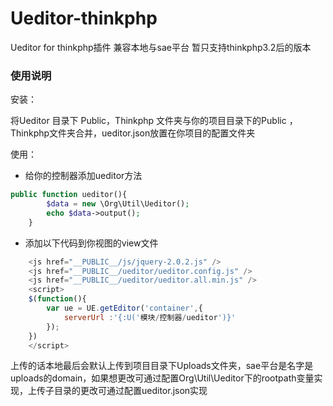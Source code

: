 Ueditor-thinkphp
================

Ueditor for thinkphp插件
兼容本地与sae平台
暂只支持thinkphp3.2后的版本

### 使用说明
安装：

将Ueditor 目录下 Public，Thinkphp 文件夹与你的项目目录下的Public ， Thinkphp文件夹合并，ueditor.json放置在你项目的配置文件夹

使用：

- 给你的控制器添加ueditor方法
```php
public function ueditor(){
    	$data = new \Org\Util\Ueditor();
		echo $data->output();
    }
```
- 添加以下代码到你视图的view文件
```javascript
    <js href="__PUBLIC__/js/jquery-2.0.2.js" />
    <js href="__PUBLIC__/ueditor/ueditor.config.js" />    
    <js href="__PUBLIC__/ueditor/ueditor.all.min.js" />
    <script>
    $(function(){
        var ue = UE.getEditor('container',{
            serverUrl :'{:U('模块/控制器/ueditor')}'
        });
    })
    </script>
```
上传的话本地最后会默认上传到项目目录下Uploads文件夹，sae平台是名字是uploads的domain，如果想更改可通过配置Org\Util\Ueditor下的rootpath变量实现，上传子目录的更改可通过配置ueditor.json实现
    
